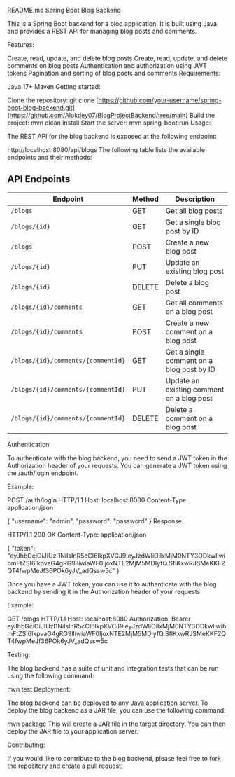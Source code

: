 
README.md
Spring Boot Blog Backend

This is a Spring Boot backend for a blog application. It is built using Java and provides a REST API for managing blog posts and comments.

Features:

Create, read, update, and delete blog posts
Create, read, update, and delete comments on blog posts
Authentication and authorization using JWT tokens
Pagination and sorting of blog posts and comments
Requirements:

Java 17+
Maven
Getting started:

Clone the repository:
git clone [https://github.com/your-username/spring-boot-blog-backend.git](https://github.com/Alokdey07/BlogProjectBackend/tree/main)
Build the project:
mvn clean install
Start the server:
mvn spring-boot:run
Usage:

The REST API for the blog backend is exposed at the following endpoint:

http://localhost:8080/api/blogs
The following table lists the available endpoints and their methods:

## API Endpoints

| Endpoint                        | Method | Description                                   |
| ------------------------------- | ------ | --------------------------------------------- |
| `/blogs`                        | GET    | Get all blog posts                           |
| `/blogs/{id}`                   | GET    | Get a single blog post by ID                 |
| `/blogs`                        | POST   | Create a new blog post                       |
| `/blogs/{id}`                   | PUT    | Update an existing blog post                 |
| `/blogs/{id}`                   | DELETE | Delete a blog post                           |
| `/blogs/{id}/comments`          | GET    | Get all comments on a blog post              |
| `/blogs/{id}/comments`          | POST   | Create a new comment on a blog post          |
| `/blogs/{id}/comments/{commentId}` | GET    | Get a single comment on a blog post by ID   |
| `/blogs/{id}/comments/{commentId}` | PUT    | Update an existing comment on a blog post   |
| `/blogs/{id}/comments/{commentId}` | DELETE | Delete a comment on a blog post             |

Authentication:

To authenticate with the blog backend, you need to send a JWT token in the Authorization header of your requests. You can generate a JWT token using the /auth/login endpoint.

Example:

POST /auth/login HTTP/1.1
Host: localhost:8080
Content-Type: application/json

{
  "username": "admin",
  "password": "password"
}
Response:

HTTP/1.1 200 OK
Content-Type: application/json

{
"token": "eyJhbGciOiJIUzI1NiIsInR5cCI6IkpXVCJ9.eyJzdWIiOiIxMjM0NTY3ODkwIiwibmFtZSI6IkpvaG4gRG9lIiwiaWF0IjoxNTE2MjM5MDIyfQ.SflKxwRJSMeKKF2QT4fwpMeJf36POk6yJV_adQssw5c"
}

Once you have a JWT token, you can use it to authenticate with the blog backend by sending it in the Authorization header of your requests.

Example:

GET /blogs HTTP/1.1
Host: localhost:8080
Authorization: Bearer eyJhbGciOiJIUzI1NiIsInR5cCI6IkpXVCJ9.eyJzdWIiOiIxMjM0NTY3ODkwIiwibmFtZSI6IkpvaG4gRG9lIiwiaWF0IjoxNTE2MjM5MDIyfQ.SflKxwRJSMeKKF2QT4fwpMeJf36POk6yJV_adQssw5c

Testing:

The blog backend has a suite of unit and integration tests that can be run using the following command:

mvn test
Deployment:

The blog backend can be deployed to any Java application server. To deploy the blog backend as a JAR file, you can use the following command:

mvn package
This will create a JAR file in the target directory. You can then deploy the JAR file to your application server.

Contributing:

If you would like to contribute to the blog backend, please feel free to fork the repository and create a pull request.
